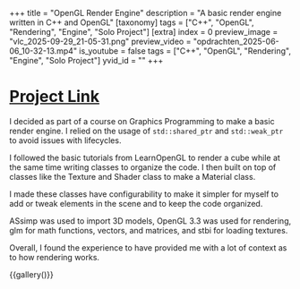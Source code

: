 +++
title = "OpenGL Render Engine"
description = "A basic render engine written in C++ and OpenGL"
[taxonomy]
tags = ["C++", "OpenGL", "Rendering", "Engine", "Solo Project"]
[extra]
index = 0
preview_image = "vlc_2025-09-29_21-05-31.png"
preview_video = "opdrachten_2025-06-06_10-32-13.mp4"
is_youtube = false
tags = ["C++", "OpenGL", "Rendering", "Engine", "Solo Project"]
yvid_id = ""
+++

# [Project Link](https://git.hku.nl/joelle.ubink/glslopdrachten)
 
I decided as part of a course on Graphics Programming to make a basic render engine. I relied on the usage of `std::shared_ptr` and `std::weak_ptr` to avoid issues with lifecycles.

I followed the basic tutorials from LearnOpenGL to render a cube while at the same time writing classes to organize the code. I then built on top of classes like the Texture and Shader class to make a Material class.

I made these classes have configurability to make it simpler for myself to add or tweak elements in the scene and to keep the code organized.


ASsimp was used to import 3D models, OpenGL 3.3 was used for rendering, glm for math functions, vectors, and matrices, and stbi for loading textures.

Overall, I found the experience to have provided me with a lot of context as to how rendering works.


{{gallery()}}